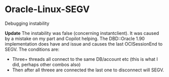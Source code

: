 # Oracle-Linux-SEGV
Debugging instability

**Update**
The instability was false (concerning instantclient). It was caused by a mistake on my part and Copilot helping.
The DBD::Oracle 1.90 implementation does have and issue and causes the last OCISessionEnd to SEGV.
The conditions are:
- Three+ threads all connect to the same DB/account etc (this is what I did, perhaps other combos also)
- Then after all threee are connected the last one to disconnect will SEGV.

